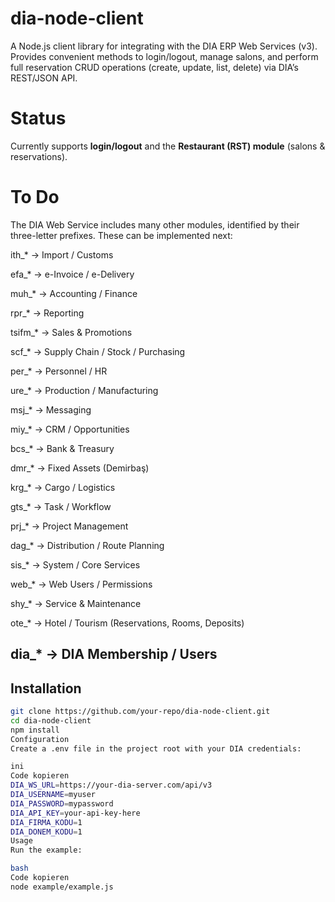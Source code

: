 # dia-node-client
 A Node.js client library for integrating with the DIA ERP Web Services (v3). Provides convenient methods to login/logout, manage salons, and perform full reservation CRUD operations (create, update, list, delete) via DIA’s REST/JSON API.

# Status

Currently supports **login/logout** and the **Restaurant (RST) module** (salons & reservations).

# To Do

The DIA Web Service includes many other modules, identified by their three-letter prefixes.
These can be implemented next:

ith_* → Import / Customs

efa_* → e-Invoice / e-Delivery

muh_* → Accounting / Finance

rpr_* → Reporting

tsifm_* → Sales & Promotions

scf_* → Supply Chain / Stock / Purchasing

per_* → Personnel / HR

ure_* → Production / Manufacturing

msj_* → Messaging

miy_* → CRM / Opportunities

bcs_* → Bank & Treasury

dmr_* → Fixed Assets (Demirbaş)

krg_* → Cargo / Logistics

gts_* → Task / Workflow

prj_* → Project Management

dag_* → Distribution / Route Planning

sis_* → System / Core Services

web_* → Web Users / Permissions

shy_* → Service & Maintenance

ote_* → Hotel / Tourism (Reservations, Rooms, Deposits)

dia_* → DIA Membership / Users
---

## Installation

```bash
git clone https://github.com/your-repo/dia-node-client.git
cd dia-node-client
npm install
Configuration
Create a .env file in the project root with your DIA credentials:

ini
Code kopieren
DIA_WS_URL=https://your-dia-server.com/api/v3
DIA_USERNAME=myuser
DIA_PASSWORD=mypassword
DIA_API_KEY=your-api-key-here
DIA_FIRMA_KODU=1
DIA_DONEM_KODU=1
Usage
Run the example:

bash
Code kopieren
node example/example.js
